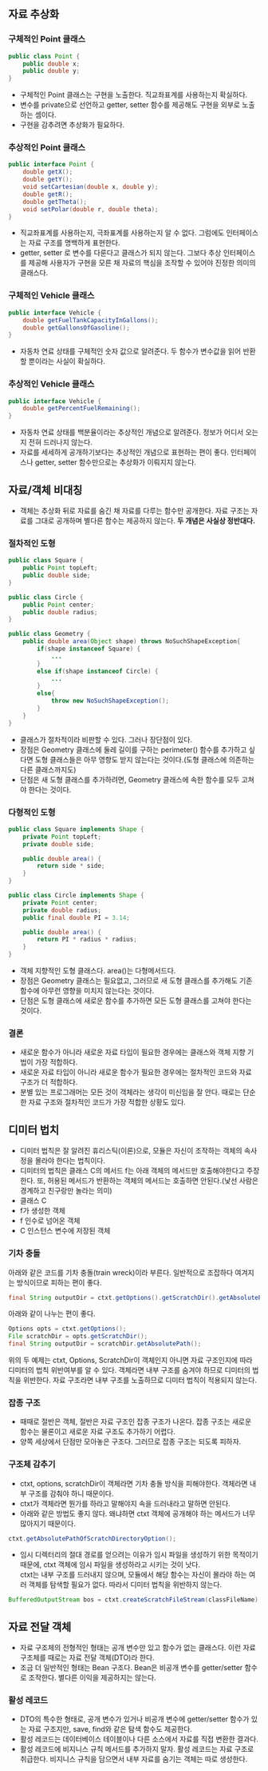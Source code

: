 ## 자료 추상화
### 구체적인 Point 클래스
```java
public class Point {
    public double x;
    public double y;
}
```
- 구체적인 Point 클래스는 구현을 노출한다. 직교좌표계를 사용하는지 확실하다.
- 변수를 private으로 선언하고 getter, setter 함수를 제공해도 구현을 외부로 노출하는 셈이다.
- 구현을 감추려면 추상화가 필요하다. 

### 추상적인 Point 클래스
```java
public interface Point {
    double getX();
    double getY();
    void setCartesian(double x, double y);
    double getR();
    double getTheta();
    void setPolar(double r, double theta);
}
```
- 직교좌표계를 사용하는지, 극좌표계를 사용하는지 알 수 없다. 그럼에도 인터페이스는 자료 구조를 명백하게 표현한다.
- getter, setter 로 변수를 다룬다고 클래스가 되지 않는다. 그보다 추상 인터페이스를 제공해 사용자가 구현을 모른 채 자료의 핵심을 조작할 수 있어야 진정한 의미의 클래스다.

### 구체적인 Vehicle 클래스
```java
public interface Vehicle {
    double getFuelTankCapacityInGallons();
    double getGallonsOfGasoline();
}
```
- 자동차 연료 상태를 구체적인 숫자 값으로 알려준다. 두 함수가 변수값을 읽어 반환할 뿐이라는 사실이 확실하다.

### 추상적인 Vehicle 클래스
```java
public interface Vehicle {
    double getPercentFuelRemaining();
}
```
- 자동차 연료 상태를 백분율이라는 추상적인 개념으로 알려준다. 정보가 어디서 오는지 전혀 드러나지 않는다.
- 자료를 세세하게 공개하기보다는 추상적인 개념으로 표현하는 편이 좋다. 인터페이스나 getter, setter 함수만으로는 추상화가 이뤄지지 않는다.

## 자료/객체 비대칭
- 객체는 추상화 뒤로 자료를 숨긴 채 자료를 다루는 함수만 공개한다. 자료 구조는 자료를 그대로 공개하며 별다른 함수는 제공하지 않는다. **두 개념은 사실상 정반대다.**

### 절차적인 도형
```java
public class Square {
    public Point topLeft;
    public double side;
}

public class Circle {
    public Point center;
    public double radius;
}

public class Geometry {
    public double area(Object shape) throws NoSuchShapeException{
        if(shape instanceof Square) {
            ...
        }
        else if(shape instanceof Circle) {
            ...
        }
        else{
            throw new NoSuchShapeException();
        }
    }
}
```
- 클래스가 절차적이라 비판할 수 있다. 그러나 장단점이 있다.
- 장점은 Geometry 클래스에 둘레 길이를 구하는 perimeter() 함수를 추가하고 싶다면 도형 클래스들은 아무 영향도 받지 않는다는 것이다.(도형 클래스에 의존하는 다른 클래스까지도)
- 단점은 새 도형 클래스를 추가하려면, Geometry 클래스에 속한 함수를 모두 고쳐야 한다는 것이다.

### 다형적인 도형
```java
public class Square implements Shape {
    private Point topLeft;
    private double side;

    public double area() {
        return side * side;
    }
}

public class Circle implements Shape {
    private Point center;
    private double radius;
    public final double PI = 3.14;

    public double area() {
        return PI * radius * radius;
    }
}
```

- 객체 지향적인 도형 클래스다. area()는 다형메서드다.
- 장점은 Geometry 클래스는 필요없고, 그러므로 새 도형 클래스를 추가해도 기존 함수에 아무런 영향을 미치지 않는다는 것이다. 
- 단점은 도형 클래스에 새로운 함수를 추가하면 모든 도형 클래스를 고쳐야 한다는 것이다.

### 결론
- 새로운 함수가 아니라 새로운 자료 타입이 필요한 경우에는 클래스와 객체 지향 기법이 가장 적합하다.
- 새로운 자료 타입이 아니라 새로운 함수가 필요한 경우에는 절차적인 코드와 자료 구조가 더 적합하다.
- 분별 있는 프로그래머는 모든 것이 객체라는 생각이 미신임을 잘 안다. 때로는 단순한 자료 구조와 절차적인 코드가 가장 적합한 상황도 있다.

## 디미터 법치
- 디미터 법칙은 잘 알려진 휴리스틱(이론)으로, 모듈은 자신이 조작하는 객체의 속사정을 몰라야 한다는 법칙이다.
- 디미터의 법칙은 클래스 C의 메서드 f는 아래 객체의 메서드만 호출해야한다고 주장한다. 또, 허용된 메서드가 반환하는 객체의 메서드는 호출하면 안된다.(낯선 사람은 경계하고 친구랑만 놀라는 의미)
 - 클래스 C
 - f가 생성한 객체
 - f 인수로 넘어온 객체
 - C 인스턴스 변수에 저장된 객체

### 기차 충돌
아래와 같은 코드를 기차 충돌(train wreck)이라 부른다. 일반적으로 조잡하다 여겨지는 방식이므로 피하는 편이 좋다.
```java
final String outputDir = ctxt.getOptions().getScratchDir().getAbsolutePath();
```

아래와 같이 나누는 편이 좋다.
```java
Options opts = ctxt.getOptions();
File scratchDir = opts.getScratchDir();
final String outputDir = scratchDir.getAbsolutePath();
```

위의 두 예제는 ctxt, Options, ScratchDir이 객체인지 아니면 자료 구조인지에 따라 디미터의 법칙 위반여부를 알 수 있다. 객체라면 내부 구조를 숨겨야 하므로 디미터의 법칙을 위반한다. 자료 구조라면 내부 구조를 노출하므로 디미터 법칙이 적용되지 않는다.

### 잡종 구조
- 때때로 절반은 객체, 절반은 자료 구조인 잡종 구조가 나온다. 잡종 구조는 새로운 함수는 물론이고 새로운 자료 구조도 추가하기 어렵다. 
- 양쪽 세상에서 단점만 모아놓은 구조다. 그러므로 잡종 구조는 되도록 피하자.

### 구조체 감추기
- ctxt, options, scratchDir이 객체라면 기차 충돌 방식을 피해야한다. 객체라면 내부 구조를 감춰야 하니 때문이다.
- ctxt가 객체라면 뭔가를 하라고 말해야지 속을 드러내라고 말하면 안된다.
- 아래와 같은 방법도 좋지 않다. 왜냐하면 ctxt 객체에 공개해야 하는 메서드가 너무 많아지기 때문이다.
```java
ctxt.getAbsolutePathOfScratchDirectoryOption();
```
- 임시 디렉터리의 절대 경로를 얻으려는 이유가 임시 파일을 생성하기 위한 목적이기 때문에, ctxt 객체에 임시 파일을 생성하라고 시키는 것이 낫다.  
ctxt는 내부 구조를 드러내지 않으며, 모듈에서 해당 함수는 자신이 몰라야 하는 여러 객체를 탐색할 필요가 없다. 따라서 디미터 법칙을 위반하지 않는다.
```java
BufferedOutputStream bos = ctxt.createScratchFileStream(classFileName);
```

## 자료 전달 객체
- 자료 구조체의 전형적인 형태는 공개 변수만 있고 함수가 없는 클래스다. 이런 자료 구조체를 때로는 자료 전달 객체(DTO)라 한다.
- 조금 더 일반적인 형태는 Bean 구조다. Bean은 비공개 변수를 getter/setter 함수로 조작한다. 별다른 이익을 제공하지는 않는다.

### 활성 레코드
- DTO의 특수한 형태로, 공개 변수가 있거나 비공개 변수에 getter/setter 함수가 있는 자료 구조지만, save, find와 같은 탐색 함수도 제공한다.
- 활성 레코드는 데이터베이스 테이블이나 다른 소스에서 자료를 직접 변환한 결과다.
- 활성 레코드에 비지니스 규칙 메서드를 추가하지 말자. 활성 레코드는 자료 구조로 취급한다. 비지니스 규칙을 담으면서 내부 자료를 숨기는 객체는 따로 생성한다.



